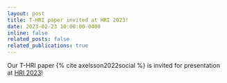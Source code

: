 ```yaml
---
layout: post
title: T-HRI paper invited at HRI 2023!
date: 2023-02-23 10:00:00-0400
inline: false
related_posts: false
related_publications: true
---
```


Our T-HRI paper {% cite axelsson2022social %} is invited for presentation at [HRI 2023](https://humanrobotinteraction.org/2023/)!

